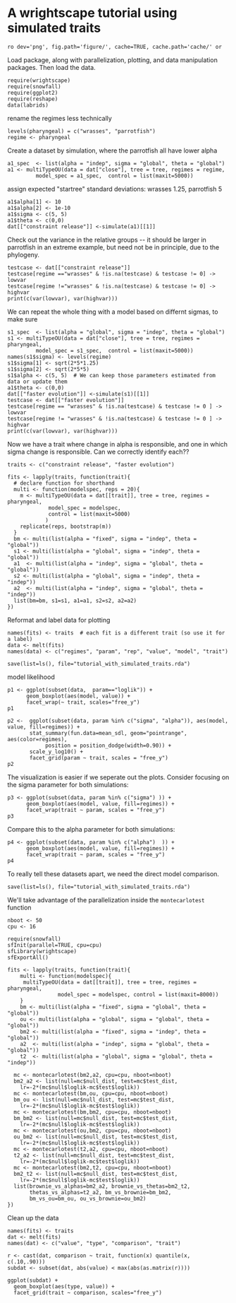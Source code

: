 # A wrightscape tutorial using simulated traits

`ro dev='png', fig.path='figure/', cache=TRUE, cache.path='cache/' or`

Load package, along with parallelization, plotting, and data manipulation packages. Then load the data.  


``` {r }
require(wrightscape)
require(snowfall)
require(ggplot2)
require(reshape)
data(labrids)
````


rename the regimes less technically

``` {r }
levels(pharyngeal) = c("wrasses", "parrotfish")
regime <- pharyngeal
````

Create a dataset by simulation, where the parrotfish all have lower alpha

``` {r }
a1_spec  <- list(alpha = "indep", sigma = "global", theta = "global")
a1 <- multiTypeOU(data = dat["close"], tree = tree, regimes = regime, 
	     model_spec = a1_spec,  control = list(maxit=5000))
````

assign expected "startree" standard deviations: wrasses 1.25, parrotfish 5

``` {r }
a1$alpha[1] <- 10
a1$alpha[2] <- 1e-10
a1$sigma <- c(5, 5)  
a1$theta <- c(0,0)   
dat[["constraint release"]] <-simulate(a1)[[1]]
````

Check out the variance in the relative groups -- it should be larger in parrotfish
in an extreme example, but need not be in principle, due to the phylogeny. 

``` {r }
testcase <- dat[["constraint release"]]
testcase[regime =="wrasses" & !is.na(testcase) & testcase != 0] -> lowvar
testcase[regime !="wrasses" & !is.na(testcase) & testcase != 0] -> highvar
print(c(var(lowvar), var(highvar)))
````

We can repeat the whole thing with a model based on differnt sigmas, to make sure 
``` {r }
s1_spec  <- list(alpha = "global", sigma = "indep", theta = "global")
s1 <- multiTypeOU(data = dat["close"], tree = tree, regimes = pharyngeal, 
	     model_spec = s1_spec,  control = list(maxit=5000))
names(s1$sigma) <- levels(regime)
s1$sigma[1] <- sqrt(2*5*1.25)
s1$sigma[2] <- sqrt(2*5*5)
s1$alpha <- c(5, 5)  # We can keep those parameters estimated from data or update them
a1$theta <- c(0,0)   
dat[["faster evolution"]] <-simulate(s1)[[1]]
testcase <- dat[["faster evolution"]]
testcase[regime == "wrasses" & !is.na(testcase) & testcase != 0 ] -> lowvar
testcase[regime != "wrasses" & !is.na(testcase) & testcase != 0 ] -> highvar
print(c(var(lowvar), var(highvar)))
````

Now we have a trait where change in alpha is responsible, 
and one in which sigma change is responsible. 
Can we correctly identify each??

``` {r }
traits <- c("constraint release", "faster evolution")
````

``` {r }
fits <- lapply(traits, function(trait){
  # declare function for shorthand
  multi <- function(modelspec, reps = 20){
    m <- multiTypeOU(data = dat[[trait]], tree = tree, regimes = pharyngeal, 
  		     model_spec = modelspec, 
		     control = list(maxit=5000)
		    ) 
    replicate(reps, bootstrap(m))
  }
  bm <- multi(list(alpha = "fixed", sigma = "indep", theta = "global"))
  s1 <- multi(list(alpha = "global", sigma = "indep", theta = "global")) 
  a1  <- multi(list(alpha = "indep", sigma = "global", theta = "global")) 
  s2 <- multi(list(alpha = "global", sigma = "indep", theta = "indep")) 
  a2  <- multi(list(alpha = "indep", sigma = "global", theta = "indep")) 
  list(bm=bm, s1=s1, a1=a1, s2=s2, a2=a2)
})
````

Reformat and label data for plotting

``` {r }
names(fits) <- traits  # each fit is a different trait (so use it for a label)
data <- melt(fits)
names(data) <- c("regimes", "param", "rep", "value", "model", "trait")
````

``` {r }
save(list=ls(), file="tutorial_with_simulated_traits.rda")
```` 


model likelihood
``` {r }
p1 <- ggplot(subset(data,  param=="loglik")) + 
      geom_boxplot(aes(model, value)) +
      facet_wrap(~ trait, scales="free_y")
p1
````

``` {r }
p2 <-  ggplot(subset(data, param %in% c("sigma", "alpha")), aes(model, value, fill=regimes)) + 
       stat_summary(fun.data=mean_sdl, geom="pointrange", aes(color=regimes), 
		    position = position_dodge(width=0.90)) +
       scale_y_log10() + 
       facet_grid(param ~ trait, scales = "free_y")
p2
````
The visualization is easier if we seperate out the plots. Consider focusing on the sigma parameter for both simulations:


``` {r }
p3 <- ggplot(subset(data, param %in% c("sigma") )) +
      geom_boxplot(aes(model, value, fill=regimes)) + 
      facet_wrap(trait ~ param, scales = "free_y") 
p3
````

Compare this to the alpha parameter for both simulations:

``` {r }
p4 <- ggplot(subset(data, param %in% c("alpha")  )) +
      geom_boxplot(aes(model, value, fill=regimes)) + 
      facet_wrap(trait ~ param, scales = "free_y") 
p4
````



To really tell these datasets apart, we need the direct model comparison. 


``` {r }
save(list=ls(), file="tutorial_with_simulated_traits.rda")
```` 


We'll take advantage of the parallelization inside the `montecarlotest` function
``` {r }
nboot <- 50
cpu <- 16
````


``` {r } 
require(snowfall)
sfInit(parallel=TRUE, cpu=cpu)
sfLibrary(wrightscape)
sfExportAll()
````


``` {r  }
fits <- lapply(traits, function(trait){
    multi <- function(modelspec){ 
     multiTypeOU(data = dat[[trait]], tree = tree, regimes = pharyngeal, 
                model_spec = modelspec, control = list(maxit=8000))
    }
    bm <- multi(list(alpha = "fixed", sigma = "global", theta = "global")) 
    ou <- multi(list(alpha = "global", sigma = "global", theta = "global")) 
    bm2 <- multi(list(alpha = "fixed", sigma = "indep", theta = "global")) 
    a2  <- multi(list(alpha = "indep", sigma = "global", theta = "global")) 
    t2  <- multi(list(alpha = "global", sigma = "global", theta = "indep"))

  mc <- montecarlotest(bm2,a2, cpu=cpu, nboot=nboot)
  bm2_a2 <- list(null=mc$null_dist, test=mc$test_dist, 
    lr=-2*(mc$null$loglik-mc$test$loglik))
  mc <- montecarlotest(bm,ou, cpu=cpu, nboot=nboot)
  bm_ou <- list(null=mc$null_dist, test=mc$test_dist, 
    lr=-2*(mc$null$loglik-mc$test$loglik))
  mc <- montecarlotest(bm,bm2, cpu=cpu, nboot=nboot)
  bm_bm2 <- list(null=mc$null_dist, test=mc$test_dist, 
    lr=-2*(mc$null$loglik-mc$test$loglik))
  mc <- montecarlotest(ou,bm2, cpu=cpu, nboot=nboot)
  ou_bm2 <- list(null=mc$null_dist, test=mc$test_dist,
    lr=-2*(mc$null$loglik-mc$test$loglik))
  mc <- montecarlotest(t2,a2, cpu=cpu, nboot=nboot)
  t2_a2 <- list(null=mc$null_dist, test=mc$test_dist, 
    lr=-2*(mc$null$loglik-mc$test$loglik))
  mc <- montecarlotest(bm2,t2, cpu=cpu, nboot=nboot)
  bm2_t2 <- list(null=mc$null_dist, test=mc$test_dist,
    lr=-2*(mc$null$loglik-mc$test$loglik))
  list(brownie_vs_alphas=bm2_a2, brownie_vs_thetas=bm2_t2,
       thetas_vs_alphas=t2_a2, bm_vs_brownie=bm_bm2,  
       bm_vs_ou=bm_ou, ou_vs_brownie=ou_bm2)
})
````


Clean up the data

``` {r  }
names(fits) <- traits
dat <- melt(fits)
names(dat) <- c("value", "type", "comparison", "trait")
````


``` {r }
r <- cast(dat, comparison ~ trait, function(x) quantile(x, c(.10,.90)))
subdat <- subset(dat, abs(value) < max(abs(as.matrix(r))))
````

``` {r fig.height=24} 
ggplot(subdat) + 
  geom_boxplot(aes(type, value)) +
  facet_grid(trait ~ comparison, scales="free_y") 
````



